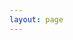 ```yaml
---
layout: page
---
```

<script setup>
import {
  VPTeamPage,
  VPTeamPageTitle,
  VPTeamMembers
} from 'vitepress/theme'

const members = [
  {
    avatar: 'https://www.github.com/alexcui03.png',
    name: 'Alex Cui',
    title: 'Co-Founder & Developer',
    links: [
      { icon: 'github', link: 'https://github.com/alexcui03' }
    ]
  },
  {
    avatar: 'https://www.github.com/SimonShiki.png',
    name: 'Simon Shiki',
    title: 'Co-Founder & Developer',
    links: [
      { icon: 'github', link: 'https://github.com/SimonShiki' }
    ]
  },
  {
    avatar: 'https://www.github.com/frank-782.png',
    name: 'Frank-782',
    title: 'Developer',
    links: [
      { icon: 'github', link: 'https://github.com/alexcui03' }
    ]
  },
  {
    avatar: 'https://www.github.com/SparrowHe.png',
    name: 'Sparrow He',
    title: 'Developer',
    links: [
      { icon: 'github', link: 'https://github.com/SparrowHe' }
    ]
  },
  {
    avatar: 'https://www.github.com/Zerlight.png',
    name: 'Zerlight',
    title: 'Designer',
    links: [
      { icon: 'github', link: 'https://github.com/Zerlight' }
    ]
  },
  {
    avatar: 'https://www.github.com/Hydrostic.png',
    name: 'Hydrostic',
    title: 'Developer',
    links: [
      { icon: 'github', link: 'https://github.com/Hydrostic' }
    ]
  },
  {
    avatar: 'https://www.github.com/BleShi.png',
    name: 'Ble Shi',
    title: 'Operations Intern',
    links: [
      { icon: 'github', link: 'https://github.com/BleShi' }
    ]
  },
  {
    avatar: 'https://www.github.com/Feathrior.png',
    name: 'Feathrior',
    title: 'Designer',
    links: [
      { icon: 'github', link: 'https://github.com/Feathrior' }
    ]
  },
  {
    avatar: 'https://www.github.com/Steve-xmh.png',
    name: 'SteveXMH',
    title: 'Developer',
    links: [
      { icon: 'github', link: 'https://github.com/SteveXMH' }
    ]
  },
  {
    avatar: 'https://www.github.com/Someone-Yang.png',
    name: 'Someone Young',
    title: 'Propagandist',
    links: [
      { icon: 'github', link: 'https://github.com/Someone-Yang' }
    ]
  },
  {
    avatar: 'https://www.github.com/scris.png',
    name: 'Tianze Ds',
    title: 'Developer',
    links: [
      { icon: 'github', link: 'https://github.com/scris' }
    ]
  },
  {
    avatar: 'https://www.github.com/solstice23.png',
    name: 'solstice23',
    title: 'Co-Founder & Developer',
    links: [
      { icon: 'github', link: 'https://github.com/solstice23' }
    ]
  }
]
</script>

<VPTeamPage>
  <VPTeamPageTitle>
    <template #title>
      Our Team
    </template>
    <template #lead>
      ClipCC is a project that was born out of interest and started out of interest, and the ClipCC project can only continue today with the support of some of whom have chosen to be featured below.
    </template>
  </VPTeamPageTitle>
  <VPTeamMembers
    :members="members"
  />
</VPTeamPage>
